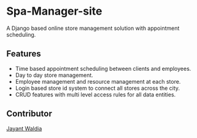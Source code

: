 # Spa-Manager-site
A Django based online store management solution with appointment scheduling.

## Features
* Time based appointment scheduling between clients and employees.
* Day to day store management.
* Employee management and resource management at each store.
* Login based store id system to connect all stores across the city.
* CRUD features with multi level access rules for all data entities.

## Contributor
[Jayant Waldia](github.com/jayantsudo24)  
